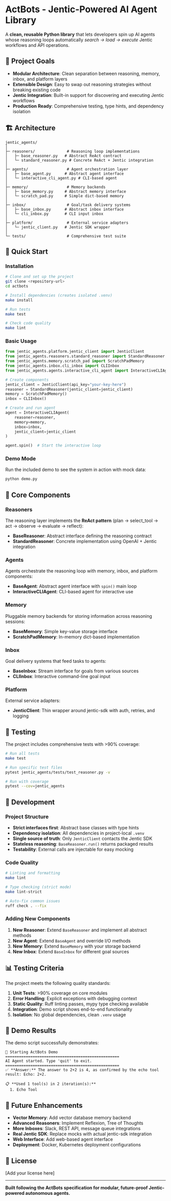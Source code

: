 # ActBots - Jentic-Powered AI Agent Library

A **clean, reusable Python library** that lets developers spin up AI agents whose reasoning loops automatically *search → load → execute* Jentic workflows and API operations.

## 🎯 Project Goals

- **Modular Architecture**: Clean separation between reasoning, memory, inbox, and platform layers
- **Extensible Design**: Easy to swap out reasoning strategies without breaking existing code
- **Jentic Integration**: Built-in support for discovering and executing Jentic workflows
- **Production Ready**: Comprehensive testing, type hints, and dependency isolation

## 🏗️ Architecture

```
jentic_agents/
│
├─ reasoners/              # Reasoning loop implementations
│   ├─ base_reasoner.py   # Abstract ReAct contract
│   └─ standard_reasoner.py # Concrete ReAct + Jentic integration
│
├─ agents/                 # Agent orchestration layer
│   ├─ base_agent.py      # Abstract agent interface
│   └─ interactive_cli_agent.py # CLI-based agent
│
├─ memory/                 # Memory backends
│   ├─ base_memory.py     # Abstract memory interface
│   └─ scratch_pad.py     # Simple dict-based memory
│
├─ inbox/                  # Goal/task delivery systems
│   ├─ base_inbox.py      # Abstract inbox interface
│   └─ cli_inbox.py       # CLI input inbox
│
├─ platform/               # External service adapters
│   └─ jentic_client.py   # Jentic SDK wrapper
│
└─ tests/                  # Comprehensive test suite
```

## 🚀 Quick Start

### Installation

```bash
# Clone and set up the project
git clone <repository-url>
cd actbots

# Install dependencies (creates isolated .venv)
make install

# Run tests
make test

# Check code quality
make lint
```

### Basic Usage

```python
from jentic_agents.platform.jentic_client import JenticClient
from jentic_agents.reasoners.standard_reasoner import StandardReasoner
from jentic_agents.memory.scratch_pad import ScratchPadMemory
from jentic_agents.inbox.cli_inbox import CLIInbox
from jentic_agents.agents.interactive_cli_agent import InteractiveCLIAgent

# Create components
jentic_client = JenticClient(api_key="your-key-here")
reasoner = StandardReasoner(jentic_client=jentic_client)
memory = ScratchPadMemory()
inbox = CLIInbox()

# Create and run agent
agent = InteractiveCLIAgent(
    reasoner=reasoner,
    memory=memory,
    inbox=inbox,
    jentic_client=jentic_client
)

agent.spin()  # Start the interactive loop
```

### Demo Mode

Run the included demo to see the system in action with mock data:

```bash
python demo.py
```

## 🧠 Core Components

### Reasoners

The reasoning layer implements the **ReAct pattern** (plan → select_tool → act → observe → evaluate → reflect):

- **BaseReasoner**: Abstract interface defining the reasoning contract
- **StandardReasoner**: Concrete implementation using OpenAI + Jentic integration

### Agents

Agents orchestrate the reasoning loop with memory, inbox, and platform components:

- **BaseAgent**: Abstract agent interface with `spin()` main loop
- **InteractiveCLIAgent**: CLI-based agent for interactive use

### Memory

Pluggable memory backends for storing information across reasoning sessions:

- **BaseMemory**: Simple key-value storage interface
- **ScratchPadMemory**: In-memory dict-based implementation

### Inbox

Goal delivery systems that feed tasks to agents:

- **BaseInbox**: Stream interface for goals from various sources
- **CLIInbox**: Interactive command-line goal input

### Platform

External service adapters:

- **JenticClient**: Thin wrapper around jentic-sdk with auth, retries, and logging

## 🧪 Testing

The project includes comprehensive tests with >90% coverage:

```bash
# Run all tests
make test

# Run specific test files
pytest jentic_agents/tests/test_reasoner.py -v

# Run with coverage
pytest --cov=jentic_agents
```

## 🔧 Development

### Project Structure

- **Strict interfaces first**: Abstract base classes with type hints
- **Dependency isolation**: All dependencies in project-local `.venv`
- **Single source of truth**: Only `JenticClient` contacts the Jentic SDK
- **Stateless reasoning**: `BaseReasoner.run()` returns packaged results
- **Testability**: External calls are injectable for easy mocking

### Code Quality

```bash
# Linting and formatting
make lint

# Type checking (strict mode)
make lint-strict

# Auto-fix common issues
ruff check . --fix
```

### Adding New Components

1. **New Reasoner**: Extend `BaseReasoner` and implement all abstract methods
2. **New Agent**: Extend `BaseAgent` and override I/O methods
3. **New Memory**: Extend `BaseMemory` with your storage backend
4. **New Inbox**: Extend `BaseInbox` for different goal sources

## 📊 Testing Criteria

The project meets the following quality standards:

1. **Unit Tests**: >90% coverage on core modules
2. **Error Handling**: Explicit exceptions with debugging context
3. **Static Quality**: Ruff linting passes, mypy type checking available
4. **Integration**: Demo script shows end-to-end functionality
5. **Isolation**: No global dependencies, clean `.venv` usage

## 🎪 Demo Results

The demo script successfully demonstrates:

```
🚀 Starting ActBots Demo
==================================================
AI Agent started. Type 'quit' to exit.
==================================================
✅ **Answer:** The answer to 2+2 is 4, as confirmed by the echo tool result: Echo: 2+2.

📋 **Used 1 tool(s) in 2 iteration(s):**
  1. Echo Tool
```

## 🔮 Future Enhancements

- **Vector Memory**: Add vector database memory backend
- **Advanced Reasoners**: Implement Reflexion, Tree of Thoughts
- **More Inboxes**: Slack, REST API, message queue integrations
- **Real Jentic SDK**: Replace mocks with actual jentic-sdk integration
- **Web Interface**: Add web-based agent interface
- **Deployment**: Docker, Kubernetes deployment configurations

## 📝 License

[Add your license here]

---

**Built following the ActBots specification for modular, future-proof Jentic-powered autonomous agents.**
